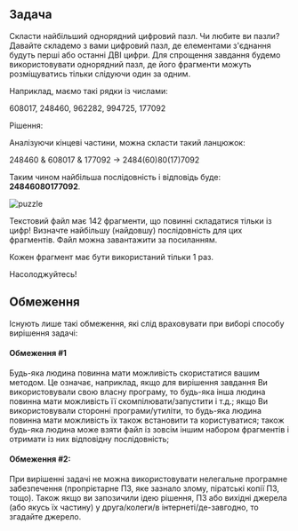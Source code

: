 ## Задача
Скласти найбільший однорядний цифровий пазл.
Чи любите ви пазли? Давайте складемо з вами цифровий пазл, де елементами з'єднання будуть перші або останні ДВІ цифри. Для спрощення завдання будемо використовувати однорядний пазл, де його фрагменти можуть розміщуватись тільки слідуючи один за одним.

Наприклад, маємо такі рядки із числами:

608017, 248460, 962282, 994725, 177092

Рішення:

Аналізуючи кінцеві частини, можна скласти такий ланцюжок:

248460 & 608017 & 177092 -> 2484(60)80(17)7092

Таким чином найбільша послідовність і відповідь буде: **24846080177092**.

![puzzle](https://dl.portaone.com/pluginfile.php/75649/mod_quiz/intro/2024-11-21%2018.56.28.jpg)

Текстовий файл має 142 фрагменти, що повинні складатися тільки із цифр! Визначте найбільшу (найдовшу) послідовність для цих фрагментів. Файл можна завантажити за посиланням.

Кожен фрагмент має бути використаний тільки 1 раз.

Насолоджуйтесь!


## Обмеження

Існують лише такі обмеження, які слід враховувати при виборі способу вирішення задачі:
#### Обмеження #1
Будь-яка людина повинна мати можливість скористатися вашим методом.
Це означає, наприклад, якщо для вирішення завдання Ви використовували свою власну програму, то будь-яка інша людина повинна мати можливість її скомпілювати/запустити і т.д.; якщо Ви використовували сторонні програми/утиліти, то будь-яка людина повинна мати можливість їх також встановити та користуватися; також будь-яка людина може взяти файл із зовсім іншим набором фрагментів і отримати із них відповідну послідовність;
   
#### Обмеження #2:
При вирішенні задачі не можна використовувати нелегальне програмне забезпечення (пропрієтарне ПЗ, яке зазнало злому, піратські копії ПЗ, тощо). Також якщо ви запозичили ідею рішення, ПЗ або вихідні джерела (або якусь їх частину) у друга/колеги/в інтернеті/де-завгодно, то згадайте джерело.